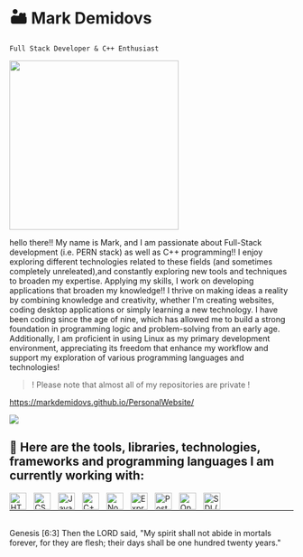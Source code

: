 # 🏜️ Mark Demidovs

`Full Stack Developer & C++ Enthusiast`

<img src="6bcf3e674e7c42bc4a882da5885dfa47.gif" width="300px"/>

hello there!! My name is Mark, and I am passionate about Full-Stack development (i.e. PERN stack) as well as C++ programming!! I enjoy exploring different technologies related to these fields (and sometimes completely unreleated),and constantly exploring new tools and techniques to broaden my expertise. Applying my skills, I work on developing applications that broaden my knowledge!! I thrive on making ideas a reality by combining knowledge and creativity, whether I'm creating  websites, coding desktop applications or simply learning a new technology. I have been coding since the age of nine, which has allowed me to build a strong foundation in programming logic and problem-solving from an early age. Additionally, I am proficient in using Linux as my primary development environment, appreciating its freedom that enhance my workflow and support my exploration of various programming languages and technologies!

> ! Please note that almost all of my repositories are private !

https://markdemidovs.github.io/PersonalWebsite/

<img src="https://img.shields.io/twitter/url?url=https%3A%2F%2Fx.com%2Fmarkdemidovs">

## :hammer: Here are the tools, libraries, technologies, frameworks and programming languages I am currently working with:
<img align="left" alt="HTML" width="30px" style="padding-right:10px;" src="https://cdn.jsdelivr.net/gh/devicons/devicon@latest/icons/html5/html5-original.svg" />
<img align="left" alt="CSS" width="30px" style="padding-right:10px;" src="https://cdn.jsdelivr.net/gh/devicons/devicon@latest/icons/css3/css3-original.svg" />
<img align="left" alt="JavaScript" width="30px" style="padding-right:10px;" src="https://cdn.jsdelivr.net/gh/devicons/devicon@latest/icons/javascript/javascript-original.svg" />
<img align="left" alt="C++" width="30px" style="padding-right:10px;" src="https://cdn.jsdelivr.net/gh/devicons/devicon@latest/icons/cplusplus/cplusplus-original.svg" />
<img align="left" alt="Node" width="30px" style="padding-right:10px;" src="https://cdn.jsdelivr.net/gh/devicons/devicon@latest/icons/nodejs/nodejs-original-wordmark.svg" />
<img align="left" alt="Express" width="30px" style="padding-right:10px;" src="https://cdn.jsdelivr.net/gh/devicons/devicon@latest/icons/express/express-original-wordmark.svg" />
<img align="left" alt="PostgreSQL" width="30px" style="padding-right:10px;" src="https://cdn.jsdelivr.net/gh/devicons/devicon@latest/icons/postgresql/postgresql-original.svg" />
<img align="left" alt="OpenGL" width="30px" style="padding-right:10px;" src="https://cdn.jsdelivr.net/gh/devicons/devicon@latest/icons/opengl/opengl-original.svg" />
<img align="left" alt="SDL(2)" width="30px" style="padding-right:10px;" src="https://cdn.jsdelivr.net/gh/devicons/devicon@latest/icons/sdl/sdl-original.svg" />
<br>
<hr>
<br>
Genesis [6:3] Then the LORD said, "My spirit shall not abide in mortals forever, for they are flesh; their days shall be one hundred twenty years."
